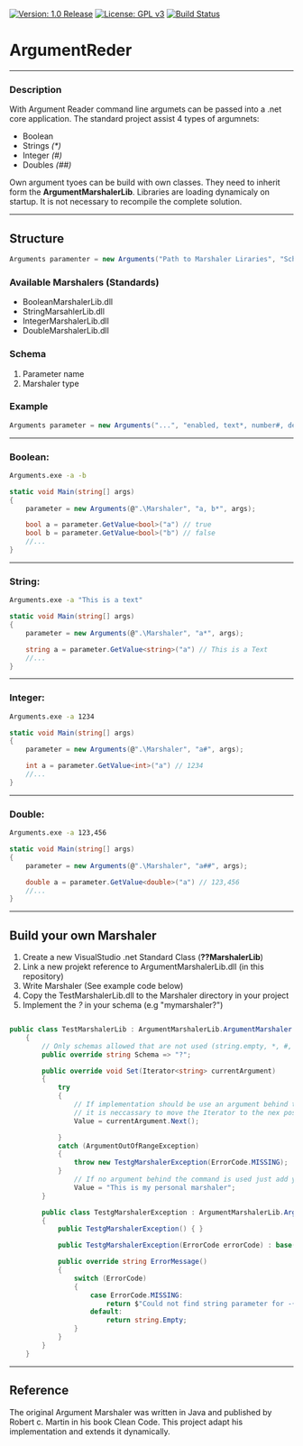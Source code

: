 [![Version: 1.0 Release](https://img.shields.io/badge/Version-1.0%20Release-green.svg)](https://github.com/GMA64) [![License: GPL v3](https://img.shields.io/badge/License-GPL%20v3-blue.svg)](https://www.gnu.org/licenses/gpl-3.0)
[![Build Status](https://travis-ci.org/GMA64/argumentread.svg?branch=master)](https://travis-ci.org/GMA64/argumentread)
# ArgumentReder
---

### Description

With Argument Reader command line argumets can be passed into a .net core application. The standard project assist 4 types of argumnets:
* Boolean
* Strings *(\*)*
* Integer *(#)*
* Doubles *(##)*

Own argument tyoes can be build with own classes. They need to inherit form the 
**ArgumentMarshalerLib**. Libraries are loading dynamicaly on startup. It is not necessary to recompile the complete solution. 

---

## Structure

```csharp
Arguments paramenter = new Arguments("Path to Marshaler Liraries", "Schema", "Arugment Array")
```

### Available Marshalers (Standards)
- BooleanMarshalerLib.dll
- StringMarsahlerLib.dll
- IntegerMarshalerLib.dll
- DoubleMarshalerLib.dll

### Schema

1. Parameter name
1. Marshaler type

### Example

```csharp
Arguments parameter = new Arguments("...", "enabled, text*, number#, decimal##")
```

---

### Boolean:

```bash
Arguments.exe -a -b
```

```csharp
static void Main(string[] args)
{
    parameter = new Arguments(@".\Marshaler", "a, b*", args);

    bool a = parameter.GetValue<bool>("a") // true
    bool b = parameter.GetValue<bool>("b") // false
    //...
}  
```

---

### String:

```bash
Arguments.exe -a "This is a text"
```

```csharp
static void Main(string[] args)
{
    parameter = new Arguments(@".\Marshaler", "a*", args);

    string a = parameter.GetValue<string>("a") // This is a Text
    //...
}  
```

---

### Integer:

```bash
Arguments.exe -a 1234
```

```csharp
static void Main(string[] args)
{
    parameter = new Arguments(@".\Marshaler", "a#", args);

    int a = parameter.GetValue<int>("a") // 1234
    //...
}  
```

---

### Double:

```bash
Arguments.exe -a 123,456
```

```csharp
static void Main(string[] args)
{
    parameter = new Arguments(@".\Marshaler", "a##", args);

    double a = parameter.GetValue<double>("a") // 123,456
    //...
}  
```

---

## Build your own Marshaler

1. Create a new VisualStudio .net Standard Class (**??MarshalerLib**)
1. Link a new projekt reference to ArgumentMarshalerLib.dll (in this repository)
1. Write Marshaler (See example code below)
1. Copy the TestMarshalerLib.dll to the Marshaler directory in your project
1. Implement the *?* in your schema (e.g "mymarshaler?")

```csharp

public class TestMarshalerLib : ArgumentMarshalerLib.ArgumentMarshaler
    {
        // Only schemas allowed that are not used (string.empty, *, #, ## are already used form standard marshalers)
        public override string Schema => "?";

        public override void Set(Iterator<string> currentArgument)
        {
            try
            {
                // If implementation should be use an argument behind the command (e.g -a ??),
                // it is neccassary to move the Iterator to the nex position
                Value = currentArgument.Next();

            }
            catch (ArgumentOutOfRangeException)
            {
                throw new TestgMarshalerException(ErrorCode.MISSING);
            }
                // If no argument behind the command is used just add your value
                Value = "This is my personal marshaler";
        }

        public class TestgMarshalerException : ArgumentMarshalerLib.ArgumentsException
        {
            public TestgMarshalerException() { }

            public TestgMarshalerException(ErrorCode errorCode) : base(errorCode) { }

            public override string ErrorMessage()
            {
                switch (ErrorCode)
                {
                    case ErrorCode.MISSING:
                        return $"Could not find string parameter for -{ErrorArgumentId}";
                    default:
                        return string.Empty;
                }
            }
        }
    }

``` 

---

## Reference

The original Argument Marshaler was written in Java and published by Robert c. Martin in his book Clean Code. This project adapt his implementation and extends it dynamically.



